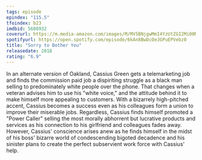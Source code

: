 ```yaml
---
tags: episode
epindex: "115.5"
tfoindex: b23
imdbid: 5688932
coverurl: https://m.media-amazon.com/images/M/MV5BNjgwMmI4YzUtZGI2Mi00M2MwLWIyMmMtZWYzMWZmNzAyNmYwXkEyXkFqcGdeQXVyMTMxODk2OTU@._V1_SX202_CR0,0,202,300_.jpg
spotifyurl: https://open.spotify.com/episode/6kAn8BwDcOeJGPuEPVebz0
title: "Sorry to Bother You"
releasedate: 2018
rating: "6.9"
---
```


In an alternate version of Oakland, Cassius Green gets a telemarketing job and finds the commission paid job a dispiriting struggle as a black man selling to predominately white people over the phone. That changes when a veteran advises him to use his "white voice," and the attitude behind it to make himself more appealing to customers. With a bizarrely high-pitched accent, Cassius becomes a success even as his colleagues form a union to improve their miserable jobs. Regardless, Cassius finds himself promoted a "Power Caller" selling the most morally abhorrent but lucrative products and services as his connection to his girlfriend and colleagues fades away. However, Cassius' conscience arises anew as he finds himself in the midst of his boss' bizarre world of condescending bigoted decadence and his sinister plans to create the perfect subservient work force with Cassius' help.